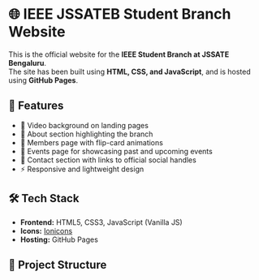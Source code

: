 # 🌐 IEEE JSSATEB Student Branch Website

This is the official website for the **IEEE Student Branch at JSSATE Bengaluru**.  
The site has been built using **HTML, CSS, and JavaScript**, and is hosted using **GitHub Pages**.

## 📌 Features
- 🎥 Video background on landing pages
- 📖 About section highlighting the branch
- 👥 Members page with flip-card animations
- 📅 Events page for showcasing past and upcoming events
- 📲 Contact section with links to official social handles
- ⚡ Responsive and lightweight design

## 🛠️ Tech Stack
- **Frontend:** HTML5, CSS3, JavaScript (Vanilla JS)
- **Icons:** [Ionicons](https://ionic.io/ionicons)
- **Hosting:** GitHub Pages

## 📂 Project Structure
